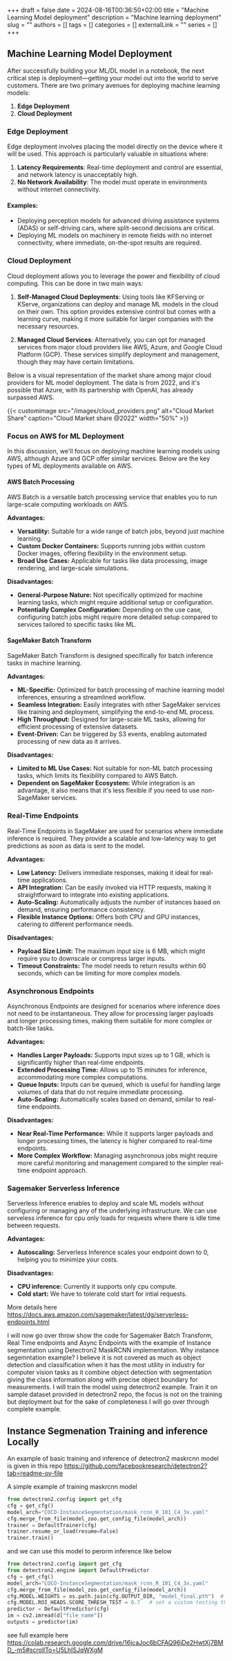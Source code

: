 +++ 
draft = false
date = 2024-08-16T00:36:50+02:00
title = "Machine Learning Model deployment"
description = "Machine learning deployment"
slug = ""
authors = []
tags = []
categories = []
externalLink = ""
series = []
+++


## Machine Learning Model Deployment

After successfully building your ML/DL model in a notebook, the next critical step is deployment—getting your model out into the world to serve customers. There are two primary avenues for deploying machine learning models:

1. **Edge Deployment**
2. **Cloud Deployment**

### Edge Deployment

Edge deployment involves placing the model directly on the device where it will be used. This approach is particularly valuable in situations where:

1. **Latency Requirements**: Real-time deployment and control are essential, and network latency is unacceptably high.
2. **No Network Availability**: The model must operate in environments without internet connectivity.

#### Examples:
- Deploying perception models for advanced driving assistance systems (ADAS) or self-driving cars, where split-second decisions are critical.
- Deploying ML models on machinery in remote fields with no internet connectivity, where immediate, on-the-spot results are required.

### Cloud Deployment

Cloud deployment allows you to leverage the power and flexibility of cloud computing. This can be done in two main ways:

1. **Self-Managed Cloud Deployments**: Using tools like KFServing or KServe, organizations can deploy and manage ML models in the cloud on their own. This option provides extensive control but comes with a learning curve, making it more suitable for larger companies with the necessary resources.

2. **Managed Cloud Services**: Alternatively, you can opt for managed services from major cloud providers like AWS, Azure, and Google Cloud Platform (GCP). These services simplify deployment and management, though they may have certain limitations.

Below is a visual representation of the market share among major cloud providers for ML model deployment. The data is from 2022, and it's possible that Azure, with its partnership with OpenAI, has already surpassed AWS.


{{< customimage src="/images/cloud_providers.png" alt="Cloud Market Share" caption="Cloud Market share @2022" width="50%" >}}


### Focus on AWS for ML Deployment

In this discussion, we'll focus on deploying machine learning models using AWS, although Azure and GCP offer similar services. Below are the key types of ML deployments available on AWS.


#### AWS Batch Processing

AWS Batch is a versatile batch processing service that enables you to run large-scale computing workloads on AWS.

**Advantages:**
- **Versatility:** Suitable for a wide range of batch jobs, beyond just machine learning.
- **Custom Docker Containers:** Supports running jobs within custom Docker images, offering flexibility in the environment setup.
- **Broad Use Cases:** Applicable for tasks like data processing, image rendering, and large-scale simulations.

**Disadvantages:**
- **General-Purpose Nature:** Not specifically optimized for machine learning tasks, which might require additional setup or configuration.
- **Potentially Complex Configuration:** Depending on the use case, configuring batch jobs might require more detailed setup compared to services tailored to specific tasks like ML.

#### SageMaker Batch Transform

SageMaker Batch Transform is designed specifically for batch inference tasks in machine learning.

**Advantages:**
- **ML-Specific:** Optimized for batch processing of machine learning model inferences, ensuring a streamlined workflow.
- **Seamless Integration:** Easily integrates with other SageMaker services like training and deployment, simplifying the end-to-end ML process.
- **High Throughput:** Designed for large-scale ML tasks, allowing for efficient processing of extensive datasets.
- **Event-Driven:** Can be triggered by S3 events, enabling automated processing of new data as it arrives.

**Disadvantages:**
- **Limited to ML Use Cases:** Not suitable for non-ML batch processing tasks, which limits its flexibility compared to AWS Batch.
- **Dependent on SageMaker Ecosystem:** While integration is an advantage, it also means that it's less flexible if you need to use non-SageMaker services.

### Real-Time Endpoints

Real-Time Endpoints in SageMaker are used for scenarios where immediate inference is required. They provide a scalable and low-latency way to get predictions as soon as data is sent to the model.

**Advantages:**
- **Low Latency:** Delivers immediate responses, making it ideal for real-time applications.
- **API Integration:** Can be easily invoked via HTTP requests, making it straightforward to integrate into existing applications.
- **Auto-Scaling:** Automatically adjusts the number of instances based on demand, ensuring performance consistency.
- **Flexible Instance Options:** Offers both CPU and GPU instances, catering to different performance needs.

**Disadvantages:**
- **Payload Size Limit:** The maximum input size is 6 MB, which might require you to downscale or compress larger inputs.
- **Timeout Constraints:** The model needs to return results within 60 seconds, which can be limiting for more complex models.

### Asynchronous Endpoints

Asynchronous Endpoints are designed for scenarios where inference does not need to be instantaneous. They allow for processing larger payloads and longer processing times, making them suitable for more complex or batch-like tasks.

**Advantages:**
- **Handles Larger Payloads:** Supports input sizes up to 1 GB, which is significantly higher than real-time endpoints.
- **Extended Processing Time:** Allows up to 15 minutes for inference, accommodating more complex computations.
- **Queue Inputs:** Inputs can be queued, which is useful for handling large volumes of data that do not require immediate processing.
- **Auto-Scaling:** Automatically scales based on demand, similar to real-time endpoints.

**Disadvantages:**
- **Near Real-Time Performance:** While it supports larger payloads and longer processing times, the latency is higher compared to real-time endpoints.
- **More Complex Workflow:** Managing asynchronous jobs might require more careful monitoring and management compared to the simpler real-time endpoint approach.


### Sagemaker Serverless Inference

Serverless Inference enables to deploy and scale ML models without configuring or managing any of the underlying infrastructure. We can use serveless inference for cpu only loads for requests where there is idle time between requests.

**Advantages:**
- **Autoscaling:** Serverless Inference scales your endpoint down to 0, helping you to minimize your costs.

**Disadvantages:**
- **CPU inference:** Currently it supports only cpu compute.
- **Cold start:** We have to tolerate cold start for intial requests.


More details here https://docs.aws.amazon.com/sagemaker/latest/dg/serverless-endpoints.html


I will now go over throw show the code for Sagemaker Batch Transform, Real Time endpoints and Async Endpoints with the example of Instance segmentation using Detectron2 MaskRCNN implementation. Why instance segemntation example? I believe it is not covered as much as object detection and classification when it has the most utility in industry for computer vision tasks as it combine object detection with segmentation giving the class information along with precise object boundary for measurements. I will train the model using detectron2 example. Train it on sample dataset provided in detectron2 repo, the focus is not on the training but deployment but for the sake of completeness I will go over through complete example.

## Instance Segmenation Training and inference Locally

An example of basic training and inference of detectron2 maskrcnn model is given in this repo https://github.com/facebookresearch/detectron2?tab=readme-ov-file

A simple example of training maskrcnn model 
```python
from detectron2.config import get_cfg
cfg = get_cfg()
model_arch="COCO-InstanceSegmentation/mask_rcnn_R_101_C4_3x.yaml"
cfg.merge_from_file(model_zoo.get_config_file(model_arch))
trainer = DefaultTrainer(cfg) 
trainer.resume_or_load(resume=False)
trainer.train()
```


and we can use this model to perorm inference like below

```python
from detectron2.config import get_cfg
from detectron2.engine import DefaultPredictor
cfg = get_cfg()
model_arch="COCO-InstanceSegmentation/mask_rcnn_R_101_C4_3x.yaml"
cfg.merge_from_file(model_zoo.get_config_file(model_arch))
cfg.MODEL.WEIGHTS = os.path.join(cfg.OUTPUT_DIR, "model_final.pth")  # path to the model we just trained
cfg.MODEL.ROI_HEADS.SCORE_THRESH_TEST = 0.7   # set a custom testing threshold
predictor = DefaultPredictor(cfg)
im = cv2.imread(d["file_name"])
outputs = predictor(im)
```

see full example here https://colab.research.google.com/drive/16jcaJoc6bCFAQ96jDe2HwtXj7BMD_-m5#scrollTo=U5LhISJqWXgM


















